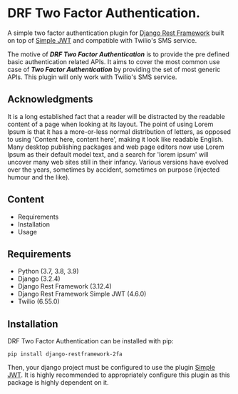 <h1> DRF Two Factor Authentication. </h1>

A simple two factor authentication plugin for <a href="https://www.django-rest-framework.org/">Django Rest Framework</a> built on top of <a href="https://pypi.org/project/djangorestframework-simplejwt/">Simple JWT</a> and compatible with Twilio's SMS service. 

The motive of ***DRF Two Factor Authentication*** is to provide the pre defined basic authentication related APIs. It aims to cover the most common use case of ***Two Factor Authentication*** by providing the set of most generic APIs. This plugin will only work with Twilio's SMS service.

## Acknowledgments

It is a long established fact that a reader will be distracted by the readable content of a page when looking at its layout. The point of using Lorem Ipsum is that it has a more-or-less normal distribution of letters, as opposed to using 'Content here, content here', making it look like readable English. Many desktop publishing packages and web page editors now use Lorem Ipsum as their default model text, and a search for 'lorem ipsum' will uncover many web sites still in their infancy. Various versions have evolved over the years, sometimes by accident, sometimes on purpose (injected humour and the like).


## Content

- Requirements
- Installation
- Usage



## Requirements 

- Python (3.7, 3.8, 3.9)
- Django (3.2.4)
- Django Rest Framework (3.12.4)
- Django Rest Framework Simple JWT (4.6.0)
- Twilio (6.55.0)

## Installation

DRF Two Factor Authentication can be installed with pip:

```
pip install django-restframework-2fa
```


Then, your django project must be configured to use the plugin <a href="https://pypi.org/project/djangorestframework-simplejwt/">Simple JWT<a>. It is highly recommended to appropriately configure this plugin as this package is highly dependent on it.